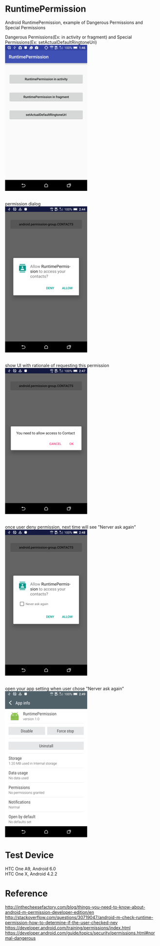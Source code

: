 # RuntimePermission
Android RuntimePermission, example of Dangerous Permissions and Special Permissions<br/> 

Dangerous Permissions(Ex: in activity or fragment) and Special Permissions(Ex: setActualDefaultRingtoneUri)<br/>
![](app/src/main/assets/main.png)
<br/><br/>

permission dialog<br/>
![](app/src/main/assets/PermissionDialog.png)
<br/><br/>

show UI with rationale of requesting this permission<br/>
![](app/src/main/assets/PermissionRationale.png)
<br/><br/>

once user deny permission, next time will see "Nerver ask again"<br/>
![](app/src/main/assets/NeverAskAgain.png)
<br/><br/>

open your app setting when user chose "Nerver ask again"<br/>
![](app/src/main/assets/AppSetting.png)

# Test Device
HTC One A9, Android 6.0
<br/>
HTC One X, Android 4.2.2


# Reference
<a href="http://inthecheesefactory.com/blog/things-you-need-to-know-about-android-m-permission-developer-edition/en" target="_blank">http://inthecheesefactory.com/blog/things-you-need-to-know-about-android-m-permission-developer-edition/en</a>
<br/>
<a href="http://stackoverflow.com/questions/30719047/android-m-check-runtime-permission-how-to-determine-if-the-user-checked-nev" target="_blank">http://stackoverflow.com/questions/30719047/android-m-check-runtime-permission-how-to-determine-if-the-user-checked-nev</a>
<br/>
<a href="https://developer.android.com/training/permissions/index.html" target="_blank">https://developer.android.com/training/permissions/index.html</a>
<br/>
<a href="https://developer.android.com/guide/topics/security/permissions.html#normal-dangerous" target="_blank">https://developer.android.com/guide/topics/security/permissions.html#normal-dangerous</a>